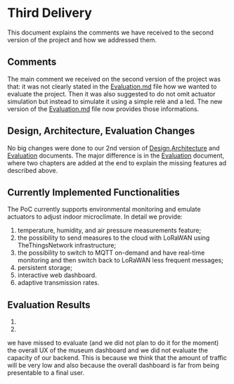 # Third Delivery
This document explains the comments we have received to the second version of the project and how we addressed them.

## Comments 
The main comment we received on the second version of the project was that: it was not clearly stated in the [Evaluation.md](Evaluation.md) file how we wanted to evaluate the project. Then it was also suggested to do not omit actuator simulation but instead to simulate it using a simple relè and a led. The new version of the [Evaluation.md](Evaluation.md) file now provides those informations.  


## Design, Architecture, Evaluation Changes
No big changes were done to our 2nd version of [Design](Design.md),[Architecture](Architecture.md) and [Evaluation](Evaluation.md) documents. The major difference is in the [Evaluation](Evaluation.md) document, where two chapters are added at the end to explain the missing features ad described above.

## Currently Implemented Functionalities
The PoC currently supports environmental monitoring and emulate actuators to adjust indoor microclimate. In detail we provide:
1. temperature, humidity, and air pressure measurements feature; 
2. the possibility to send measures to the cloud with LoRaWAN using TheThingsNetwork infrastructure;
3. the possibility to switch to MQTT on-demand and have real-time monitoring and then switch back to LoRaWAN less frequent messages;
4. persistent storage;
5. interactive web dashboard.  
6. adaptive transmission rates.

## Evaluation Results

1.
2.

we have missed to evaluate (and we did not plan to do it for the moment) the overall UX of the museum dashboard and we did not evaluate the capacity of our backend. This is because we think that the amount of traffic will be very low and also because the overall dashboard is far from being presentable to a final user.

